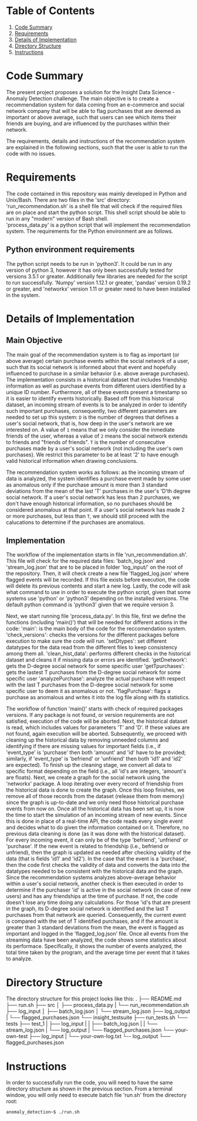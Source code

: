 # Table of Contents
1. [Code Summary](README.md#code-summary)
2. [Requirements](README.md#requirements)
3. [Details of Implementation](README.md#details-of-implementation)
4. [Directory Structure](README.md#directory-structure)
5. [Instructions](README.md#instructions)


# Code Summary

The present project proposes a solution for the Insight Data Science - Anomaly Detection challenge. The main objective is to create a recommendation system for data coming from an e-commerce and social network company that will be able to flag purchases that are deemed as important or above average, such that users can see which items their friends are buying, and are influenced by the purchases within their network. 

The requirements, details and instructions of the recommendation system are explained in the following sections, such that the user is able to run the code with no issues. 

# Requirements
The code contained in this repository was mainly developed in Python and Unix/Bash. There are two files in the 'src' directory:
'run_recommendation.sh' is a shell file that will check if the required files are on place and start the python script. This shell script should be able to run in any "modern" version of Bash shell.  
'process_data.py' is a python script that will implement the recommendation system. The requirements for the Python environment are as follows.

## Python environment requirements
The python script needs to be run in 'python3'. It could be run in any version of python 3, however it has only been successfully tested for versions 3.5.1 or greater. Additionally few libraries are needed for the script to run successfully. 'Numpy' version 1.12.1 or greater, 'pandas' version 0.19.2 or greater, and 'networkx' version 1.11 or greater need to have been installed in the system. 

# Details of Implementation
## Main Objective
The main goal of the recommendation system is to flag as important (or above average) certain purchase events within the social network of a user, such that its social network is informed about that event and hopefully influenced to purchase in a similar behavior (i.e. above average purchases).
The implementation consists in a historical dataset that includes friendship information as well as purchase events from different users identified by a unique ID number. Furthermore, all of these events present a timestamp so it is easier to identify events historically.
Based off from this historical dataset, an incoming stream of events is to be analyzed in order to identify such important purchases, consequently, two different parameters are needed to set up this system:
`D` is the number of degrees that defines a user's social network, that is, how deep in the user's network are we interested on. A value of `1` means that we only consider the inmediate friends of the user, whereas a value of `2` means the social network extends to friends and "friends of friends".
`T` is the number of consecutive purchases made by a user's social network (not including the user's own purchases). We restrict this parameter to be at least '2' to have enough valid historical information when drawing conclusions.

The recommendation system works as follows: as the incoming stream of data is analyzed, the system identifies a purchase event made by some user as anomalous only if the purchase amount is more than 3 standard deviations from the mean of the last 'T' purchases in the user's 'D'th degree social network. If a user's social network has less than 2 purchases, we don't have enough historical information, so no purchases should be considered anomalous at that point. If a user's social network has made 2 or more purchases, but less than `T`, we should still proceed with the calucations to determine if the purchases are anomalous.

## Implementation
The workflow of the implementation starts in file 'run_recommendation.sh'. This file will check for the required data files: 'batch_log.json' and 'stream_log.json' that are to be placed in folder 'log_input/' on the root of the repository. Then, it will check create a new file 'flagged_log.json' where flagged events will be recorded. If this file exists before execution, the code will delete its previous contents and start a new log. Lastly, the code will ask what command to use in order to execute the python script, given that some systems use 'python' or 'python3' depending on the installed versions. The default python command is 'python3' given that we require version 3.

Next, we start running file 'process_data.py'. In this file, first we define the functions (including 'main()') that will be needed for different actions in the code:
'main': is the main body of the code for the reccomendation system.
'check_versions': checks the versions for the different packages before execution to make sure the code will run.
'setDtypes': set different datatypes for the data read from the different files to keep consistency among them all.
'clean_hist_data': performs different checks in the historical dataset and cleans it if missing data or errors are identified.
'getDnetwork': gets the D-degree social network for some specific user
'getTpurchases': gets the lastest T purchases from the D-degree social network for some specific user
'analyzePurchase': analyze the actual purchase with respect with the last T purchases from the D-degree social network for some specific user to deem it as anomalous or not.
'flagPurchase': flags a purchase as anomalous and writes it into the log file along with its statistics.

The workflow of function 'main()' starts with check of required packages versions. If any package is not found, or version requirements are not satisfied, execution of the code will be aborted. Next, the historical dataset is read, which includes values for parameters 'T' and 'D'. If these values are not found, again execution will be aborted.
Subsequently, we proceed with cleaning up the historical data by removing unneeded columns and identifying if there are missing values for important fields (i.e., if 'event_type' is 'purchase' then both 'amount' and 'id' have to be provided; similarly, if 'event_type' is 'befriend' or 'unfriend' then both 'id1' and 'id2' are expected). To finish up the cleaning stage, we convert all data to specific format depending on the field (i.e., all 'id's are integers, 'amount's are floats).
Next, we create a graph for the social network using the 'networkx' package. A loop iterating over every record of friendship from the historical data is done to create the graph. Once this loop finishes, we remove all of those records from the dataset (release them from memory) since the graph is up-to-date and we only need those historical purchase events from now on.
Once all the historical data has been set up, it is now the time to start the simulation of an incoming stream of new events. Since this is done in place of a real-time API, the code reads every single event and decides what to do given the information contained on it. Therefore, no previous data cleaning is done (as it was done with the historical dataset).
For every incoming event, it can only be of the type 'befriend', 'unfriend' or 'purchase'. If the new event is related to friendship (i.e., befriend or unfriend), then the graph is updated as needed after checking validity of the data (that is fields 'id1' and 'id2').
In the case that the event is a 'purchase', then the code first checks the validity of data and converts the data into the datatypes needed to be consistent with the historical data and the graph. Since the recommendation systems analyzes above-average behavior within a user's social network, another check is then executed in order to determine if the purchaser 'id' is active in the social network (in case of new users) and has any friendships at the time of purchase. If not, the code doesn't lose any time doing any calculations. For those 'id's that are present in the graph, its D-degree social network is identified and the last T purchases from that network are queried. Consequently, the current event is compared with the set of T identified purchases, and if the amount is greater than 3 standard deviations from the mean, the event is flagged as important and logged in the 'flagged_log.json' file.
Once all events from the streaming data have been analyzed, the code shows some statistics about its performace. Specifically, it shows the number of events analyzed, the total time taken by the program, and the average time per event that it takes to analyze. 

# Directory Structure

The directory structure for this project looks like this:
.
├── README.md 
├── run.sh
├── src
│   ├── process_data.py
|   └── run_recommendation.sh
├── log_input
│   ├── batch_log.json
│   └── stream_log.json
├── log_output
|   └── flagged_purchases.json
└── insight_testsuite
    ├── run_tests.sh
    └── tests
        ├── test_1
        |   ├── log_input
        |   |   ├── batch_log.json
        |   |   └── stream_log.json
        |   └── log_output
        |       └── flagged_purchases.json
        └── your-own-test
            ├── log_input
            |    └── your-own-log.txt
            └-- log_output
                └── flagged_purchases.json

# Instructions

In order to successfully run the code, you will need to have the same directory structure as shown in the previous section. From a terminal window, you will only need to execute batch file 'run.sh' from the directory root:
    
    anomaly_detection~$ ./run.sh


